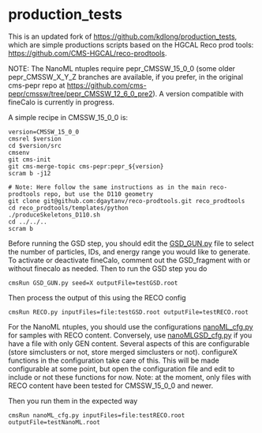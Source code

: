 # production_tests

This is an updated fork of https://github.com/kdlong/production_tests, which are simple productions scripts based on the HGCAL Reco prod tools: https://github.com/CMS-HGCAL/reco-prodtools. 


NOTE: The NanoML ntuples require pepr_CMSSW_15_0_0 (some older pepr_CMSSW_X_Y_Z branches are available, if you prefer, in the original cms-pepr repo at https://github.com/cms-pepr/cmssw/tree/pepr_CMSSW_12_6_0_pre2). A version compatible with fineCalo is currently in progress.

A simple recipe in CMSSW_15_0_0 is:

```shell
version=CMSSW_15_0_0
cmsrel $version
cd $version/src
cmsenv
git cms-init
git cms-merge-topic cms-pepr:pepr_${version}
scram b -j12

# Note: Here follow the same instructions as in the main reco-prodtools repo, but use the D110 geometry
git clone git@github.com:dgaytanv/reco-prodtools.git reco_prodtools
cd reco_prodtools/templates/python
./produceSkeletons_D110.sh
cd ../../..
scram b
```

Before running the GSD step, you should edit the [GSD_GUN.py](GSD_GUN.py) file to select the number of particles, IDs, and energy range you would like to generate. To activate or deactivate fineCalo, comment out the GSD_fragment with or without finecalo as needed. Then to run the GSD step you do

```cmsRun GSD_GUN.py seed=X outputFile=testGSD.root```

Then process the output of this using the RECO config

```cmsRun RECO.py inputFiles=file:testGSD.root outputFile=testRECO.root```

For the NanoML ntuples, you should use the configurations [nanoML_cfg.py](nanoML_cfg.py) for samples with RECO content. Conversely, use [nanoMLGSD_cfg.py](nanoMLGSD_cfg) if you have a file with only GEN content. Several aspects of this are configurable (store simclusters or not, store merged simclusters or not). configureX functions in the configuration take care of this. This will be made configurable at some point, but open the configuration file and edit to include or not these functions for now. Note: at the moment, only files with RECO content have been tested for CMSSW_15_0_0 and newer.

Then you run them in the expected way

```cmsRun nanoML_cfg.py inputFiles=file:testRECO.root outputFile=testNanoML.root```

